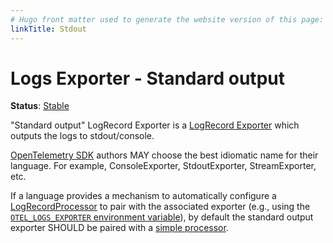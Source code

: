 ```yaml
---
# Hugo front matter used to generate the website version of this page:
linkTitle: Stdout
---
```


# Logs Exporter - Standard output

**Status**: [Stable](../../document-status.md)

"Standard output" LogRecord Exporter is a [LogRecord
Exporter](../sdk.md#logrecordexporter) which outputs the logs to
stdout/console.

[OpenTelemetry SDK](../../overview.md#sdk) authors MAY choose the best idiomatic
name for their language. For example, ConsoleExporter, StdoutExporter,
StreamExporter, etc.

If a language provides a mechanism to automatically configure a
[LogRecordProcessor](../sdk.md#logrecordprocessor) to pair with the associated
exporter (e.g., using the [`OTEL_LOGS_EXPORTER` environment
variable](../../configuration/sdk-environment-variables.md#exporter-selection)), by
default the standard output exporter SHOULD be paired with a [simple
processor](../sdk.md#simple-processor).
